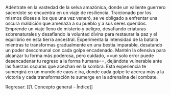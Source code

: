 
Adéntrate en la vastedad de la selva amazónica, donde un valiente guerrero sacerdote se encuentra en un viaje de resiliencia. Traicionado por los mismos dioses a los que una vez veneró, se ve obligado a enfrentar una oscura maldición que amenaza a su pueblo y a sus seres queridos. Emprende un viaje lleno de misterio y peligro, desafiando criaturas sobrenaturales y desafiando la voluntad divina para restaurar la paz y el equilibrio en esta tierra ancestral. Experimenta la intensidad de la batalla mientras te transformas gradualmente en una bestia imparable, desatando un poder descomunal con cada golpe encadenado. Mantén la ofensiva para alcanzar tu forma más poderosa, pero cuidado, ==un solo error puede desencadenar tu regreso a la forma humana==, dejándote vulnerable ante las fuerzas oscuras que acechan en la sombra. Esta experiencia te sumergirá en un mundo de caos e ira, donde cada golpe te acerca más a la victoria y cada transformación te sumerge en la adrenalina del combate.


Regresar: [[1. Concepto general - Índice]]
